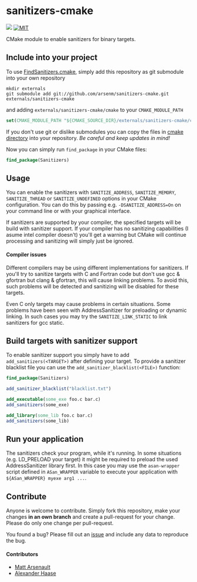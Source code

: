 # sanitizers-cmake

 [![](https://img.shields.io/github/issues-raw/arsenm/sanitizers-cmake.svg?style=flat-square)](https://github.com/arsenm/sanitizers-cmake/issues)
[![MIT](http://img.shields.io/badge/license-MIT-blue.svg?style=flat-square)](LICENSE)

CMake module to enable sanitizers for binary targets.


## Include into your project

To use [FindSanitizers.cmake](cmake/FindSanitizers.cmake), simply add this repository as git submodule into your own repository
```Shell
mkdir externals
git submodule add git://github.com/arsenm/sanitizers-cmake.git externals/sanitizers-cmake
```
and adding ```externals/sanitizers-cmake/cmake``` to your ```CMAKE_MODULE_PATH```
```CMake
set(CMAKE_MODULE_PATH "${CMAKE_SOURCE_DIR}/externals/sanitizers-cmake/cmake" ${CMAKE_MODULE_PATH})
```

If you don't use git or dislike submodules you can copy the files in [cmake directory](cmake) into your repository. *Be careful and keep updates in mind!*

Now you can simply run ```find_package``` in your CMake files:
```CMake
find_package(Sanitizers)
```


## Usage

You can enable the sanitizers with ``SANITIZE_ADDRESS``, ``SANITIZE_MEMORY``, ``SANITIZE_THREAD`` or ``SANITIZE_UNDEFINED`` options in your CMake configuration. You can do this by passing e.g. ``-DSANITIZE_ADDRESS=On`` on your command line or with your graphical interface.

If sanitizers are supported by your compiler, the specified targets will be build with sanitizer support. If your compiler has no sanitizing capabilities (I asume intel compiler doesn't) you'll get a warning but CMake will continue processing and sanitizing will simply just be ignored.

#### Compiler issues

Different compilers may be using different implementations for sanitizers. If you'll try to sanitize targets with C and Fortran code but don't use gcc & gfortran but clang & gfortran, this will cause linking problems. To avoid this, such problems will be detected and sanitizing will be disabled for these targets.

Even C only targets may cause problems in certain situations. Some problems have been seen with AddressSanitizer for preloading or dynamic linking. In such cases you may try the ``SANITIZE_LINK_STATIC`` to link sanitizers for gcc static.



## Build targets with sanitizer support

To enable sanitizer support you simply have to add ``add_sanitizers(<TARGET>)`` after defining your target. To provide a sanitizer blacklist file you can use the ``add_sanitizer_blacklist(<FILE>)`` function:
```CMake
find_package(Sanitizers)

add_sanitizer_blacklist("blacklist.txt")

add_executable(some_exe foo.c bar.c)
add_sanitizers(some_exe)

add_library(some_lib foo.c bar.c)
add_sanitizers(some_lib)
```

## Run your application

The sanitizers check your program, while it's running. In some situations (e.g. LD_PRELOAD your target) it might be required to preload the used AddressSanitizer library first. In this case you may use the ``asan-wrapper`` script defined in ``ASan_WRAPPER`` variable to execute your application with ``${ASan_WRAPPER} myexe arg1 ...``.


## Contribute

Anyone is welcome to contribute. Simply fork this repository, make your changes **in an own branch** and create a pull-request for your change. Please do only one change per pull-request.

You found a bug? Please fill out an [issue](https://github.com/arsenm/sanitizers-cmake/issues) and include any data to reproduce the bug.


#### Contributors

* [Matt Arsenault](https://github.com/arsenm)
* [Alexander Haase](https://github.com/alehaa)
